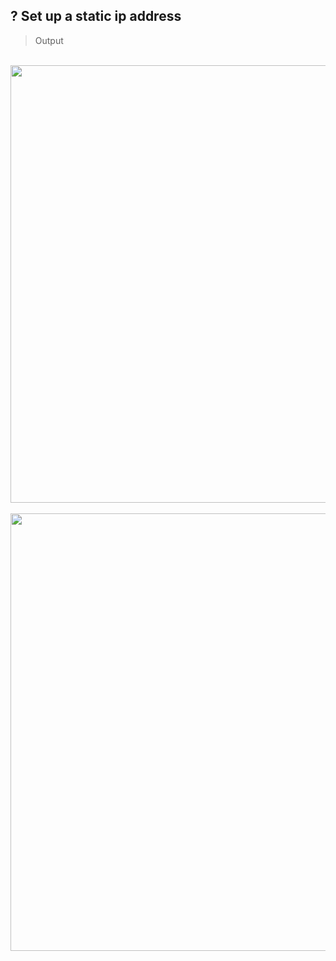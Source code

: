 ## ? Set up a static ip address


>Output
<br>
<img src="https://github.com/prejin2310/Networking-Lab/blob/641b50b5b566b04d98d4df9a6d5b4cfe8adc20e7/Static%20IP/setup-staticip.png" width="700"></img>
<br> <br>
<img src="https://github.com/prejin2310/Networking-Lab/blob/641b50b5b566b04d98d4df9a6d5b4cfe8adc20e7/Static%20IP/ip.png" width="700"></img><br>
